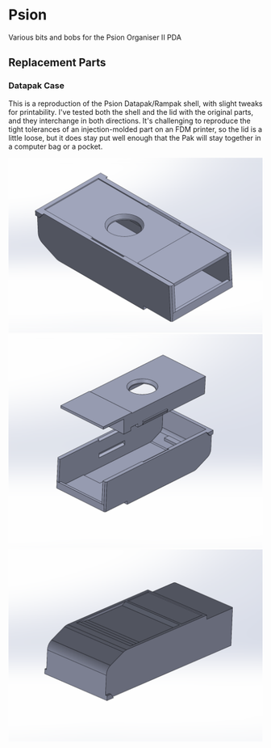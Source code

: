 # Psion
Various bits and bobs for the Psion Organiser II PDA
## Replacement Parts
### Datapak Case
This is a reproduction of the Psion Datapak/Rampak shell, with slight tweaks for printability. I've tested both the shell and the lid with the original parts, and they interchange in both directions. It's challenging to reproduce the tight tolerances of an injection-molded part on an FDM printer, so the lid is a little loose, but it does stay put well enough that the Pak will stay together in a computer bag or a pocket.
 
![Psion Organiser Datapak case](https://github.com/markaudacity/Psion/blob/7e62eee8892eaa2b4b31c1370c909374f05eec0e/Pak%20shell/Organiser_Pak_a.png)
![Psion Organiser Datapak case](https://github.com/markaudacity/Psion/blob/7e62eee8892eaa2b4b31c1370c909374f05eec0e/Pak%20shell/Organiser_Pak_exploded.png)
![Psion Organiser Datapak case](https://github.com/markaudacity/Psion/blob/7e62eee8892eaa2b4b31c1370c909374f05eec0e/Pak%20shell/Organiser_Pak_b.png)
